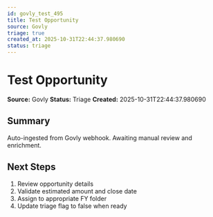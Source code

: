 ```yaml
---
id: govly_test_495
title: Test Opportunity
source: Govly
triage: true
created_at: 2025-10-31T22:44:37.980690
status: triage
---
```


# Test Opportunity

**Source:** Govly
**Status:** Triage
**Created:** 2025-10-31T22:44:37.980690

## Summary

Auto-ingested from Govly webhook. Awaiting manual review and enrichment.

## Next Steps

1. Review opportunity details
2. Validate estimated amount and close date
3. Assign to appropriate FY folder
4. Update triage flag to false when ready
